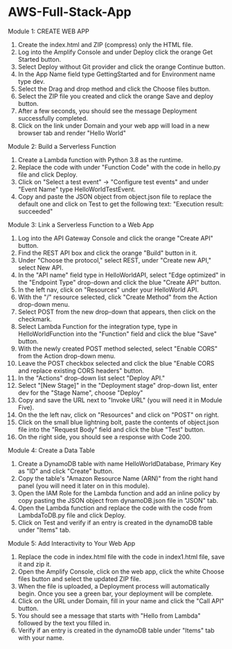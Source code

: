 # AWS-Full-Stack-App

Module 1: CREATE WEB APP

1. Create the index.html and ZIP (compress) only the HTML file.
2. Log into the Amplify Console and under Deploy click the orange Get Started button.
3. Select Deploy without Git provider and click the orange Continue button.
4. In the App Name field type GettingStarted and for Environment name type dev.
5. Select the Drag and drop method and click the Choose files button.
6. Select the ZIP file you created and click the orange Save and deploy button.
7. After a few seconds, you should see the message Deployment successfully completed.
8. Click on the link under Domain and your web app will load in a new browser tab and render "Hello World"

Module 2: Build a Serverless Function

1. Create a Lambda function with Python 3.8 as the runtime.
2. Replace the code with under "Function Code" with the code in hello.py file and click Deploy.
3. Click on "Select a test event" -> "Configure test events" and under "Event Name" type HelloWorldTestEvent.
4. Copy and paste the JSON object from object.json file to replace the default one and click on Test to get the following text: "Execution result: succeeded"

Module 3: Link a Serverless Function to a Web App

1. Log into the API Gateway Console and click the orange "Create API" button.
2. Find the REST API box and click the orange "Build" button in it.
3. Under "Choose the protocol," select REST, under "Create new API," select New API.
4. In the "API name" field type in HelloWorldAPI, select "Edge optimized" in the "Endpoint Type" drop-down and click the blue "Create API" button.
5. In the left nav, click on "Resources" under your HelloWorld API.
6. With the "/" resource selected, click "Create Method" from the Action drop-down menu.
7. Select POST from the new drop-down that appears, then click on the checkmark.
8. Select Lambda Function for the integration type, type in HelloWorldFunction into the "Function" field and click the blue "Save" button.
9. With the newly created POST method selected, select "Enable CORS" from the Action drop-down menu.
10. Leave the POST checkbox selected and click the blue "Enable CORS and replace existing CORS headers" button.
11. In the "Actions" drop-down list select "Deploy API."
12. Select "[New Stage]" in the "Deployment stage" drop-down list, enter dev for the "Stage Name", choose "Deploy"
13. Copy and save the URL next to "Invoke URL" (you will need it in Module Five).
14. On the the left nav, click on "Resources" and click on "POST" on right.
15. Click on the small blue lightning bolt, paste the contents of object.json file into the "Request Body" field and click the blue "Test" button.
16. On the right side, you should see a response with Code 200.

Module 4: Create a Data Table

1. Create a DynamoDB table with name HelloWorldDatabase, Primary Key as "ID" and click "Create" button.
2. Copy the table's "Amazon Resource Name (ARN)" from the right hand panel (you will need it later on in this module).
3. Open the IAM Role for the Lambda function and add an inline policy by copy pasting the JSON object from dynamoDB.json file in "JSON" tab.
4. Open the Lambda function and replace the code with the code from LambdaToDB.py file and click Deploy.
5. Click on Test and verify if an entry is created in the dynamoDB table under "Items" tab.

Module 5: Add Interactivity to Your Web App

1. Replace the code in index.html file with the code in index1.html file, save it and zip it.
2. Open the Amplify Console, click on the web app, click the white Choose files button and select the updated ZIP file.
3. When the file is uploaded, a Deployment process will automatically begin. Once you see a green bar, your deployment will be complete.
4. Click on the URL under Domain, fill in your name and click the "Call API" button.
5. You should see a message that starts with "Hello from Lambda" followed by the text you filled in.
6. Verify if an entry is created in the dynamoDB table under "Items" tab with your name.
